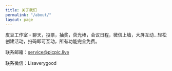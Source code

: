 ```yaml
---
title: 关于我们
permalink: "/about/"
layout: page
---
```


皮豆工作室 - 聊天，投票，抽奖，荧光棒，会议日程，微信上墙，大屏互动...轻松创建活动，扫码即可互动，所有功能完全免费。

联系邮箱：[service@picpic.live](service@picpic.live)

联系微信：Lisaverygood